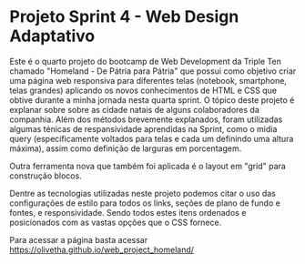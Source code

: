 # **Projeto Sprint 4 - Web Design Adaptativo**

 Este é o quarto projeto do bootcamp de Web Development da Triple Ten chamado "Homeland - De Pátria para Pátria" que possui como objetivo criar uma página web responsiva para diferentes telas (notebook, smartphone, telas grandes) aplicando os novos conhecimentos de HTML e CSS que obtive durante a minha jornada nesta quarta sprint. O tópico deste projeto é explanar sobre sobre as cidade natais de alguns colaboradores da companhia. Além dos métodos brevemente explanados, foram utilizadas algumas ténicas de respansividade aprendidas na Sprint, como o midia query (especificamente voltados para telas e cada um definindo uma altura máxima), assim como definição de larguras em porcentagem.

Outra ferramenta nova que também foi aplicada é o layout em "grid" para construção blocos.

Dentre as tecnologias utilizadas neste projeto podemos citar o uso das configurações de estilo para todos os links, seções de plano de fundo e fontes, e responsividade. Sendo todos estes itens ordenados e posicionados com as vastas opções que o CSS fornece.

Para acessar a página basta acessar https://olivetha.github.io/web_project_homeland/

